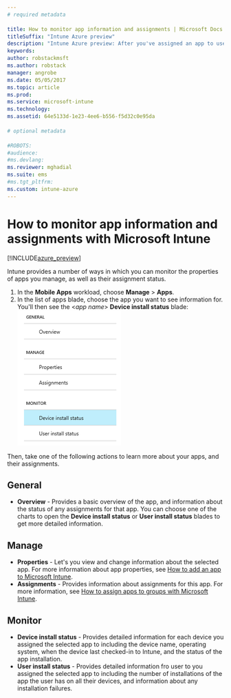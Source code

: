 ```yaml
---
# required metadata

title: How to monitor app information and assignments | Microsoft Docs
titleSuffix: "Intune Azure preview"
description: "Intune Azure preview: After you've assigned an app to users or devices, use this information to help you monitor its status."
keywords:
author: robstackmsft
ms.author: robstack
manager: angrobe
ms.date: 05/05/2017
ms.topic: article
ms.prod:
ms.service: microsoft-intune
ms.technology:
ms.assetid: 64e5133d-1e23-4ee6-b556-f5d32c0e95da

# optional metadata

#ROBOTS:
#audience:
#ms.devlang:
ms.reviewer: mghadial
ms.suite: ems
#ms.tgt_pltfrm:
ms.custom: intune-azure
---
```


# How to monitor app information and assignments with Microsoft Intune

[!INCLUDE[azure_preview](../includes/azure_preview.md)]

Intune provides a number of ways in which you can monitor the properties of apps you manage, as well as their assignment status.

1. In the **Mobile Apps** workload, choose **Manage** > **Apps**.
2. In the list of apps blade, choose the app you want to see information for. You'll then see the <*app name*> **Device install status** blade:
![App install status blade.](./media/monitor-apps.png)

Then, take one of the following actions to learn more about your apps, and their assignments.

## General

- **Overview** - Provides a basic overview of the app, and information about the status of any assignments for that app. You can choose one of the charts to open the **Device install status** or **User install status** blades to get more detailed information.

## Manage

- **Properties** - Let's you view and change information about the selected app. For more information about app properties, see [How to add an app to Microsoft Intune](add-apps.md).
- **Assignments** - Provides information about assignments for this app. For more information, see [How to assign apps to groups with Microsoft Intune](deploy-apps.md).

## Monitor

- **Device install status** - Provides detailed information for each device you assigned the selected app to including the device name, operating system, when the device last checked-in to Intune, and the status of the app installation.
- **User install status** - Provides detailed information fro user to you assigned the selected app to including the number of installations of the app the user has on all their devices, and information about any installation failures.